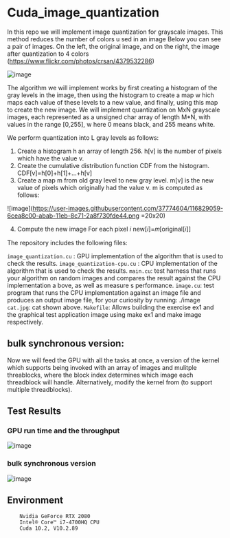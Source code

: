 # Cuda_image_quantization

In this repo we will implement image quantization for grayscale
images. This method reduces the number of colors u sed in an image
Below
you can see a pair of images. On the left, the original image, and on
the right, the image after quantization to 4 colors
(https://www.flickr.com/photos/crsan/4379532286)

![image](https://user-images.githubusercontent.com/37774604/116829540-edf65300-abac-11eb-8f85-b46674a6d00d.png)


The algorithm we will implement works by first creating a histogram of the
gray levels in the image, then using the histogram to create a map w hich
maps each value of these levels to a new value, and finally, using this map to
create the new image.
We will implement quantization on MxN grayscale images, each represented
as a unsigned char array of length M*N, with values in the range [0,255],
w here 0 means black, and 255 means white.


We
perform quantization into L gray levels as follows:
1. Create a histogram h an array of length 256. h[v] is the number of pixels
which have the value v.
2. Create the cumulative distribution function CDF from the histogram.
CDF[v]=h[0]+h[1]+...+h[v]
3. Create a map m from old gray level to new gray level. m[v] is the new
value of pixels which originally had the value v.
m is computed as follows:

![image](https://user-images.githubusercontent.com/37774604/116829059-6cea8c00-abab-11eb-8c71-2a8f730fde44.png =20x20)

4. Compute the new image For each pixel 𝑖
new[𝑖]=𝑚[original[𝑖]]


The repository includes the following files:

`image_quantization.cu`     : GPU implementation of the algorithm that is used to check the results.
`image_quantization-cpu.cu` : CPU implementation of the algorithm that is used to check the results.
`main.cu`: test harness that runs your algorithm on random images and compares the result against the CPU implementation a bove, as
well as measure s performance.
`image.cu`: test program that runs the CPU implementation against an image file and produces an output image file, for your curiosity by running:
./image <imagefile>
`cat.jpg`:
cat shown above.
`Makefile`: Allows building the exercise ex1 and the graphical test application image using make ex1 and make image respectively.

## bulk synchronous version:  
Now we will feed the GPU with all the tasks at once, a version of the kernel which supports being invoked with an array of
images and mulitple threablocks, where the block index determines which image each
threadblock will handle. Alternatively, modify the kernel from (to support multiple threadblocks).

## Test Results


### GPU run time and the throughput
![image](https://user-images.githubusercontent.com/37774604/116829598-3a419300-abad-11eb-8fe2-9ba3af2c5254.png)

### bulk synchronous version
![image](https://user-images.githubusercontent.com/37774604/116829607-462d5500-abad-11eb-8c03-d3e38a67663f.png)


## Environment
        Nvidia GeForce RTX 2080
        Intel® Core™ i7-4700HQ CPU
        Cuda 10.2, V10.2.89

